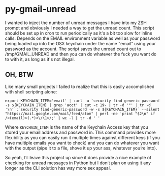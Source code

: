py-gmail-unread
===============

I wanted to inject the number of unread messages I have into my ZSH prompt and
obviously I needed a way to get the unread count. This script should be set up
in cron to run periodically as it's a bit too slow for inline calls. Depends on
the EMAIL environment variable as well as your password being loaded up into
the OSX keychain under the name "email" using your password as the account. The
script saves the unread count out to /tmp/GMAIL_UNREAD and then you can do
whatever the fuck you want do to with it, as long as it's not illegal.

## OH, BTW

Like many small projects I failed to realize that this is easily accomplished
with shell scripting alone:

	export KEYCHAIN_ITEM='email' | curl -u `security find-generic-password -s ${KEYCHAIN_ITEM} | grep 'acct' | cut -c 19- | tr -d '"' | tr -d '\n'`:`security find-generic-password -w -s ${KEYCHAIN_ITEM}` --silent "https://mail.google.com/mail/feed/atom" | perl -ne 'print "$2\n" if /<(email)>(.*)<\/\1>/;' | wc -l | tr -d ' '

Where `KEYCHAIN_ITEM` is the name of the Keychain Access key that you stored
your email address and password in. This command provides more flexibility as
you can easily run it multiple times against different keys (if you have
multiple emails you want to check) and you can do whatever you want with the
output (pipe it to a file, shove it up your ass, whatever you’re into).

So yeah, I’ll leave this project up since it does provide a nice example of
checking for unread messages in Python but I don’t plan on using it any longer
as the CLI solution has way more sex appeal.

